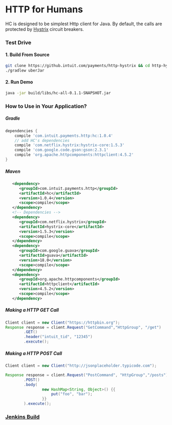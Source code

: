 # HTTP for Humans

HC is designed to be simplest Http client for Java. By default, the calls are protected by [Hystrix](https://github.com/Netflix/Hystrix/wiki) circuit breakers.


### Test Drive

#### 1. Build From Source

```sh
git clone https://github.intuit.com/payments/http-hystrix && cd http-hystrix
./gradlew uberJar
```

#### 2. Run Demo

```sh
java -jar build/libs/hc-all-0.1.1-SNAPSHOT.jar
```


### How to Use in Your Application?

##### Gradle
```groovy
dependencies {
    compile 'com.intuit.payments.http:hc:1.0.4'
    // add HC's dependencies
    compile 'com.netflix.hystrix:hystrix-core:1.5.3'
    compile 'com.google.code.gson:gson:2.3.1'
    compile 'org.apache.httpcomponents:httpclient:4.5.2'
}
```

##### Maven
```xml
   <dependency>
      <groupId>com.intuit.payments.http</groupId>
      <artifactId>hc</artifactId>
      <version>1.0.4</version>
      <scope>compile</scope>
   </dependency>
   <!-- Dependencies -->
   <dependency>
      <groupId>com.netflix.hystrix</groupId>
      <artifactId>hystrix-core</artifactId>
      <version>1.5.3</version>
      <scope>compile</scope>
   </dependency>
   <dependency>
      <groupId>com.google.guava</groupId>
      <artifactId>guava</artifactId>
      <version>18.0</version>
      <scope>compile</scope>
   </dependency>
   <dependency>
      <groupId>org.apache.httpcomponents</groupId>
      <artifactId>httpclient</artifactId>
      <version>4.5.2</version>
      <scope>compile</scope>
   </dependency>
```

##### Making a HTTP GET Call

```java
Client client = new Client("https://httpbin.org");
Response response = client.Request("GetCommand","HttpGroup", "/get")
        .GET()
        .header("intuit_tid", "12345")
        .execute();

```


##### Making a HTTP POST Call

```java
Client client = new Client("http://jsonplaceholder.typicode.com");

Response response = client.Request("PostCommand", "HttpGroup","/posts")
        .POST()
        .body(
                new HashMap<String, Object>() {{
                    put("foo", "bar");
                }}
        ).execute();

```


### [Jenkins Build](https://qbmsjenkins.payments.intuit.net/job/http-hystrix-commit/) 
